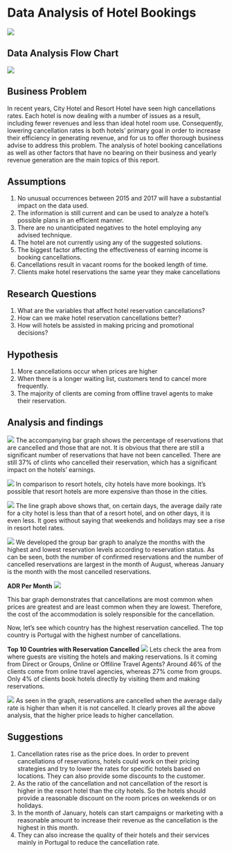 # Data Analysis of Hotel Bookings

![](https://github.com/OluwakemiOretade/Python-Project-Data-Analysis-of-Hotel-Bookings/blob/main/Dataset%20for%20Project/hotel_pic.jpg)

## Data Analysis Flow Chart
![](https://github.com/OluwakemiOretade/Python-Project-Data-Analysis-of-Hotel-Bookings/blob/main/Dataset%20for%20Project/Project_flowchat.png)

## Business Problem
In recent years, City Hotel and Resort Hotel have seen high cancellations rates. Each hotel is now dealing with a number of issues as a result, including fewer revenues and less than ideal hotel room use. Consequently, lowering cancellation rates is both hotels’ primary goal in order to increase their efficiency in generating revenue, and for us to offer thorough business advise to address this problem.
The analysis of hotel booking cancellations as well as other factors that have no bearing on their business and yearly revenue generation are the main topics of this report.

## Assumptions
1.	No unusual occurrences between 2015 and 2017 will have a substantial impact on the data used.
2.	The information is still current and can be used to analyze a hotel’s possible plans in an efficient manner.
3.	There are no unanticipated negatives to the hotel employing any advised technique.
4.	The hotel are not currently using any of the suggested solutions.
5.	The biggest factor affecting the effectiveness of earning income is booking cancellations.
6.	Cancellations result in vacant rooms for the booked length of time.
7.	Clients make hotel reservations the same year they make cancellations

## Research Questions
1.	What are the variables that affect hotel reservation cancellations?
2.	How can we make hotel reservation cancellations better?
3.	How will hotels be assisted in making pricing and promotional decisions?

## Hypothesis
1.	More cancellations occur when prices are higher
2.	When there is a longer waiting list, customers tend to cancel more frequently.
3.	The majority of clients are coming from offline travel agents to make their reservation.

## Analysis and findings

![](https://github.com/OluwakemiOretade/Python-Project-Data-Analysis-of-Hotel-Bookings/blob/main/Dataset%20for%20Project/reservation.png)
The accompanying bar graph shows the percentage of reservations that are cancelled and those that are not. It is obvious that there are still a significant number of reservations that have not been cancelled. There are still 37% of clints who cancelled their reservation, which has a significant impact on the hotels’ earnings.

![](https://github.com/OluwakemiOretade/Python-Project-Data-Analysis-of-Hotel-Bookings/blob/main/Dataset%20for%20Project/Reservation_diff_hotels.png)
In comparison to resort hotels, city hotels have more bookings. It’s possible that resort hotels are more expensive than those in the cities.

![](https://github.com/OluwakemiOretade/Python-Project-Data-Analysis-of-Hotel-Bookings/blob/main/Dataset%20for%20Project/Avg_daily_rate.png)
The line graph above shows that, on certain days, the average daily rate for a city hotel is less than that of a resort hotel, and on other days, it is even less. It goes without saying that weekends and holidays may see a rise in resort hotel rates.

![](https://github.com/OluwakemiOretade/Python-Project-Data-Analysis-of-Hotel-Bookings/blob/main/Dataset%20for%20Project/Screenshot%202024-03-14%20163850.png)
We developed the group bar graph to analyze the months with the highest and lowest reservation levels according to reservation status. As can be seen, both the number of confirmed reservations and the number of cancelled reservations are largest in the month of August, whereas January is the month with the most cancelled reservations.


**ADR Per Month**
![](https://github.com/OluwakemiOretade/Python-Project-Data-Analysis-of-Hotel-Bookings/blob/main/Dataset%20for%20Project/ADR_Per_Month.png)

This bar graph demonstrates that cancellations are most common when prices are greatest and are least common when they are lowest. Therefore, the cost of the accommodation is solely responsible for the cancellation.

Now, let’s see which country has the highest reservation cancelled. The top country is Portugal with the highest number of cancellations.


**Top 10 Countries with Reservation Cancelled**
![](https://github.com/OluwakemiOretade/Python-Project-Data-Analysis-of-Hotel-Bookings/blob/main/Dataset%20for%20Project/Top_10_countries_reservation_cancelled.png)
Lets check the area from where guests are visiting the hotels and making reservations. Is it coming from Direct or Groups, Online or Offiline Travel Agents? Around 46% of the clients come from online travel agencies, whereas 27% come from groups. Only 4% of clients book hotels directly by visiting them and making reservations.

![](https://github.com/OluwakemiOretade/Python-Project-Data-Analysis-of-Hotel-Bookings/blob/main/Dataset%20for%20Project/Avg_daily_rate_2.png)
As seen in the graph, reservations are cancelled when the average daily rate is higher than when it is not cancelled. It clearly proves all the above analysis, that the higher price leads to higher cancellation.

## Suggestions

1.	Cancellation rates rise as the price does. In order to prevent cancellations of reservations, hotels could work on their pricing strategies and try to lower the rates for specific hotels based on locations. They can also provide some discounts to the customer.
2.	As the ratio of the cancellation and not cancellation of the resort is higher in the resort hotel than the city hotels. So the hotels should provide a reasonable discount on the room prices on weekends or on holidays.
3.	In the month of January, hotels can start campaigns or marketing with a reasonable amount to increase their revenue as the cancellation is the highest in this month.
4.	They can also increase the quality of their hotels and their services mainly in Portugal to reduce the cancellation rate.


